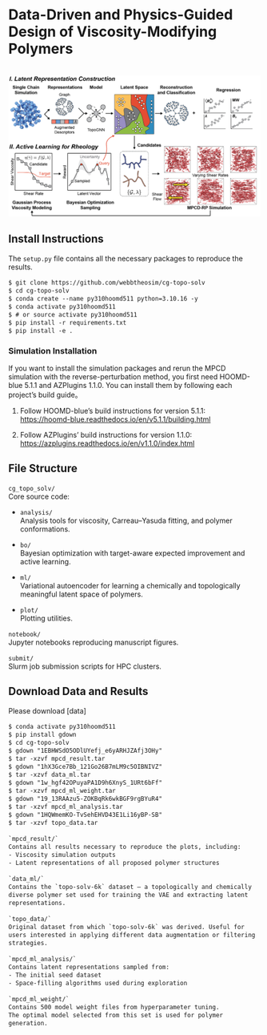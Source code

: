 
# Data-Driven and Physics-Guided Design of Viscosity-Modifying Polymers

<br />
<img src="./fig/toc.png" />
<br />



## Install Instructions

The `setup.py` file contains all the necessary packages to reproduce the results. 

```console
$ git clone https://github.com/webbtheosim/cg-topo-solv
$ cd cg-topo-solv
$ conda create --name py310hoomd511 python=3.10.16 -y
$ conda activate py310hoomd511
$ # or source activate py310hoomd511
$ pip install -r requirements.txt
$ pip install -e .
```

### Simulation Installation

If you want to install the simulation packages and rerun the MPCD simulation with the reverse-perturbation method, you first need HOOMD-blue 5.1.1 and AZPlugins 1.1.0. You can install them by following each project’s build guide。

1. Follow HOOMD-blue’s build instructions for version 5.1.1:  
   https://hoomd-blue.readthedocs.io/en/v5.1.1/building.html

2. Follow AZPlugins’ build instructions for version 1.1.0:  
   https://azplugins.readthedocs.io/en/v1.1.0/index.html


## File Structure

`cg_topo_solv/`  
Core source code:

- `analysis/`  
  Analysis tools for viscosity, Carreau–Yasuda fitting, and polymer conformations.

- `bo/`  
  Bayesian optimization with target-aware expected improvement and active learning.

- `ml/`  
  Variational autoencoder for learning a chemically and topologically meaningful latent space of polymers.

- `plot/`  
  Plotting utilities.

`notebook/`  
Jupyter notebooks reproducing manuscript figures.

`submit/`  
Slurm job submission scripts for HPC clusters.

## Download Data and Results

Please download [data]

```console
$ conda activate py310hoomd511
$ pip install gdown
$ cd cg-topo-solv
$ gdown "1EBHWSdO5ODlUYefj_e6yARHJZAfj3OHy"
$ tar -xzvf mpcd_result.tar
$ gdown "1hX3Gce7Bb_121Go26B7mLM9c5OIBNIVZ"
$ tar -xzvf data_ml.tar
$ gdown "1w_hgf42OPuyaPA1D9h6XnyS_1URt6bFf"
$ tar -xzvf mpcd_ml_weight.tar
$ gdown "19_13RAAzu5-ZOKBqRk6wkBGF9rgBYuR4"
$ tar -xzvf mpcd_ml_analysis.tar
$ gdown "1HQWmemKO-TvSehEHVD43E1Li16yBP-SB"
$ tar -xzvf topo_data.tar

`mpcd_result/`  
Contains all results necessary to reproduce the plots, including:
- Viscosity simulation outputs
- Latent representations of all proposed polymer structures

`data_ml/`  
Contains the `topo-solv-6k` dataset — a topologically and chemically diverse polymer set used for training the VAE and extracting latent representations.

`topo_data/`  
Original dataset from which `topo-solv-6k` was derived. Useful for users interested in applying different data augmentation or filtering strategies.

`mpcd_ml_analysis/`  
Contains latent representations sampled from:
- The initial seed dataset
- Space-filling algorithms used during exploration

`mpcd_ml_weight/`  
Contains 500 model weight files from hyperparameter tuning.  
The optimal model selected from this set is used for polymer generation.
